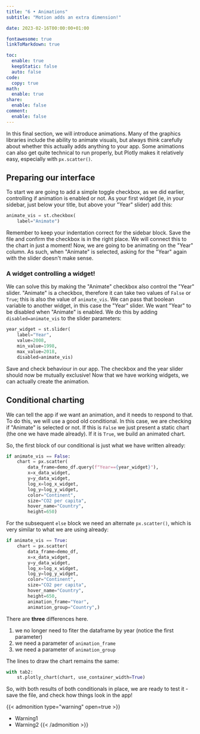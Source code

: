 ```yaml
---
title: "6 • Animations"
subtitle: "Motion adds an extra dimension!"

date: 2023-02-16T00:00:00+01:00

fontawesome: true
linkToMarkdown: true

toc:
  enable: true
  keepStatic: false
  auto: false
code:
  copy: true
math:
  enable: true
share:
  enable: false
comment:
  enable: false
---
```


In this final section, we will introduce animations. Many of the graphics libraries include the ability to animate visuals, but always think carefully about whether this actually adds anything to your app. Some animations can also get quite technical to run properly, but Plotly makes it relatively easy, especially with `px.scatter()`.

## Preparing our interface
To start we are going to add a simple toggle checkbox, as we did earlier, controlling if animation is enabled or not. As your first widget (ie, in your sidebar, just below your title, but above your "Year" slider) add this:
```Python
animate_vis = st.checkbox(
    label="Animate")
```
Remember to keep your indentation correct for the sidebar block. Save the file and confirm the checkbox is in the right place. We will connect this to the chart in just a moment! Now, we are going to be animating on the "Year" column. As such, when "Animate" is selected, asking for the "Year" again with the slider doesn't make sense.

### A widget controlling a widget!
We can solve this by making the "Animate" checkbox also control the "Year" slider. "Animate" is a checkbox, therefore it can take two values of `False` or `True`; this is also the value of `animate_vis`. We can pass that boolean variable to another widget, in this case the "Year" slider. We want "Year" to be disabled when "Animate" is enabled. We do this by adding `disabled=animate_vis` to the slider parameters:
```Python
year_widget = st.slider(
    label="Year",
    value=2008,
    min_value=1998,
    max_value=2018,
    disabled=animate_vis)
```
Save and check behaviour in our app. The checkbox and the year slider should now be mutually exclusive! Now that we have working widgets, we can actually create the animation.

## Conditional charting
We can tell the app if we want an animation, and it needs to respond to that. To do this, we will use a good old conditional. In this case, we are checking if "Animate" is selected or not. If this is `False` we just present a static chart (the one we have made already). If it is `True`, we build an animated chart.

So, the first block of our conditional is just what we have written already:
```Python
if animate_vis == False:
    chart = px.scatter(
        data_frame=demo_df.query(f"Year=={year_widget}"),
        x=x_data_widget,
        y=y_data_widget,
        log_x=log_x_widget,
        log_y=log_y_widget,
        color="Continent",
        size="CO2 per capita",
        hover_name="Country",
        height=650)
```
For the subsequent `else` block we need an alternate `px.scatter()`, which is very similar to what we are using already:
```Python
if animate_vis == True:
    chart = px.scatter(
        data_frame=demo_df,
        x=x_data_widget,
        y=y_data_widget,
        log_x=log_x_widget,
        log_y=log_y_widget,
        color="Continent",
        size="CO2 per capita",
        hover_name="Country",
        height=650,
        animation_frame="Year",
        animation_group="Country",)
```
There are **three** differences here. 

1. we no longer need to fiter the dataframe by year (notice the first parameter)
2. we need a parameter of `animation_frame`
3. we need a parameter of `animation_group`

The lines to draw the chart remains the same:
```Python
with tab2:
    st.plotly_chart(chart, use_container_width=True)
```

So, with both results of both conditionals in place, we are ready to test it - save the file, and check how things look in the app!

{{< admonition type="warning" open=true >}}
- Warning1
- Warning2
{{< /admonition >}}
